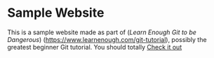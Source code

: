 # Sample Website

This is a sample website made as part of (*Learn Enough Git to be Dangerous*) (https://www.learnenough.com/git-tutorial), possibly the greatest beginner Git tutorial. You should totally [Check it out](https://www.learnenough.com/git-tutorial)

